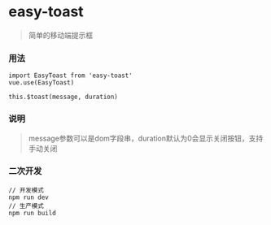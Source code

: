 # easy-toast
>简单的移动端提示框

### 用法
```
import EasyToast from 'easy-toast'
vue.use(EasyToast)

this.$toast(message, duration)
```
### 说明
> message参数可以是dom字段串，duration默认为0会显示关闭按钮，支持手动关闭

### 二次开发
```
// 开发模式
npm run dev 
// 生产模式
npm run build
```
